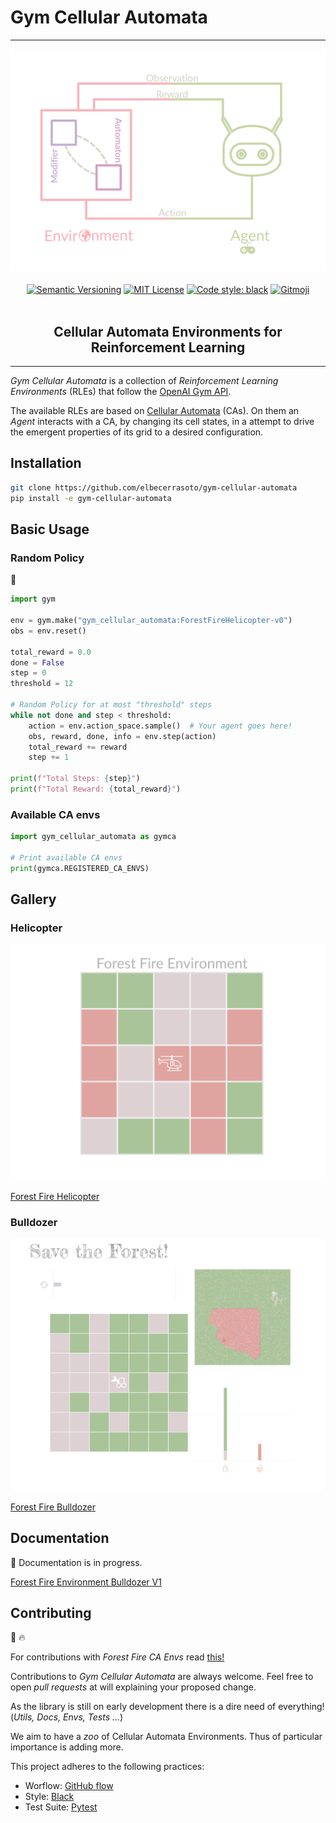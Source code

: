 # Gym Cellular Automata
---

<p align="center">
    <a href="pics/gym_cellular_automata.svg"><img src="pics/gym_cellular_automata.svg"></a>
    <br />
    <br />
    <a href="https://semver.org/"><img src="https://img.shields.io/badge/version-v0.5.0-blue" alt="Semantic Versioning"></a>
    <a href="http://choosealicense.com/licenses/mit/"><img src="https://img.shields.io/badge/license-MIT-red.svg?style=flat" alt="MIT License"></a>
    <a href="https://github.com/psf/black"><img src="https://img.shields.io/badge/code%20style-black-000000.svg" alt="Code style: black"></a>
    <a href="https://gitmoji.dev"><img src="https://img.shields.io/badge/gitmoji-%20😜%20😍-FFDD67.svg" alt="Gitmoji"></a>
    <br />
    <br />
    <h2 align="center">Cellular Automata Environments for Reinforcement Learning</h2>
</p>
<hr />

_Gym Cellular Automata_ is a collection of _Reinforcement Learning Environments_ (RLEs) that follow the [OpenAI Gym API](https://gym.openai.com/docs).

The available RLEs are based on [Cellular Automata](https://en.wikipedia.org/wiki/Cellular_automaton) (CAs). On them an _Agent_ interacts with a CA, by changing its cell states, in a attempt to drive the emergent properties of its grid to a desired configuration.

## Installation

```bash
git clone https://github.com/elbecerrasoto/gym-cellular-automata
pip install -e gym-cellular-automata
```

## Basic Usage

### Random Policy

:game_die:

```python
import gym

env = gym.make("gym_cellular_automata:ForestFireHelicopter-v0")
obs = env.reset()

total_reward = 0.0
done = False
step = 0
threshold = 12

# Random Policy for at most "threshold" steps
while not done and step < threshold:
    action = env.action_space.sample()  # Your agent goes here!
    obs, reward, done, info = env.step(action)
    total_reward += reward
    step += 1

print(f"Total Steps: {step}")
print(f"Total Reward: {total_reward}")
```

### Available CA envs

```python
import gym_cellular_automata as gymca

# Print available CA envs
print(gymca.REGISTERED_CA_ENVS)
```

## Gallery

### Helicopter ###

![Forest Fire Helicopter](./pics/render_helicopter.svg)

[Forest Fire Helicopter](./gym_cellular_automata/forest_fire/helicopter/README.md)

### Bulldozer ###

![Forest Fire Bulldozer](./pics/render_bulldozer.svg)

[Forest Fire Bulldozer](./gym_cellular_automata/forest_fire/bulldozer/README.md)

## Documentation

:construction_worker: Documentation is in progress.

[Forest Fire Environment Bulldozer V1](./gym_cellular_automata/forest_fire/bulldozer/README.md)

## Contributing

:evergreen_tree: :fire:

For contributions with _Forest Fire CA Envs_ read [this!](./gym_cellular_automata/forest_fire/CONTRIBUTING.md)

Contributions to _Gym Cellular Automata_ are always welcome. Feel free to open _pull requests_ at will explaining your proposed change.

As the library is still on early development there is a dire need of everything! (_Utils, Docs, Envs, Tests ..._)

We aim to have a _zoo_ of Cellular Automata Environments. Thus of particular importance is adding more.

This project adheres to the following practices:

+ Worflow: [GitHub flow](https://guides.github.com/introduction/flow/)
+ Style: [Black](https://github.com/psf/black)
+ Test Suite: [Pytest](https://docs.pytest.org/en/stable/index.html)

